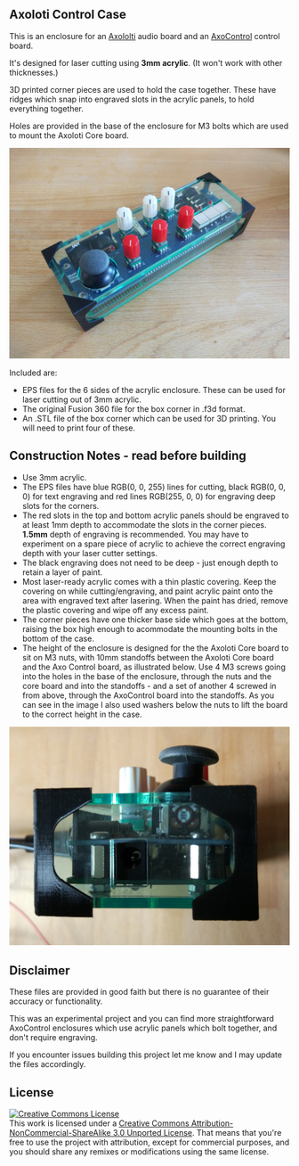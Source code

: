 ## Axoloti Control Case


This is an enclosure for an [Axololti](http://www.axoloti.com/) audio board and an [AxoControl](https://github.com/TomWhitwell/Axo-Control) control board.

It's designed for laser cutting using **3mm acrylic**. (It won't work with other thicknesses.)

3D printed corner pieces are used to hold the case together. These have ridges which snap into engraved slots in the acrylic panels, to hold everything together.

Holes are provided in the base of the enclosure for M3 bolts which are used to mount the Axoloti Core board.

![Axoloti Control Case](images/IMG_20190504_162814.jpg)



Included are:

- EPS files for the 6 sides of the acrylic enclosure. These can be used for laser cutting out of 3mm acrylic.
- The original Fusion 360 file for the box corner in .f3d format.
- An .STL file of the box corner which can be used for 3D printing. You will need to print four of these.
 


## Construction Notes - read before building

- Use 3mm acrylic.
- The EPS files have blue RGB(0, 0, 255) lines for cutting, black RGB(0, 0, 0) for text engraving and red lines RGB(255, 0, 0) for engraving deep slots for the corners.
- The red slots in the top and bottom acrylic panels should be engraved to at least 1mm depth to accommodate the slots in the corner pieces. **1.5mm** depth of engraving is recommended. You may have to experiment on a spare piece of acrylic to achieve the correct engraving depth with your laser cutter settings.
- The black engraving does not need to be deep - just enough depth to retain a layer of paint.
- Most laser-ready acrylic comes with a thin plastic covering. Keep the covering on while cutting/engraving, and paint acrylic paint onto the area with engraved text after lasering. When the paint has dried, remove the plastic covering and wipe off any excess paint.
- The corner pieces have one thicker base side which goes at the bottom, raising the box high enough to acommodate the mounting bolts in the bottom of the case.
- The height of the enclosure is designed for the the Axoloti Core board to sit on M3 nuts, with 10mm standoffs between the Axoloti Core board and the Axo Control board, as illustrated below. Use 4 M3 screws going into the holes in the base of the enclosure, through the nuts and the core board and into the standoffs - and a set of another 4 screwed in  from above, through the AxoControl board into the standoffs.
As you can see in the image I also used washers below the nuts to lift the board to the correct height in the case.


![Mounting and Standoffs](images/IMG_20190702_143319.jpg)


## Disclaimer

 These files are provided in good faith but there is no guarantee of their accuracy or functionality.

 This was an experimental project and you can find more straightforward AxoControl enclosures which use acrylic panels which bolt together, and don't require engraving.

 If you encounter issues building this project let me know and I may update the files accordingly.


## License

<a rel="license" href="http://creativecommons.org/licenses/by-nc-sa/3.0/"><img alt="Creative Commons License" style="border-width:0" src="https://i.creativecommons.org/l/by-nc-sa/3.0/88x31.png" /></a><br />This work is licensed under a <a rel="license" href="http://creativecommons.org/licenses/by-nc-sa/3.0/">Creative Commons Attribution-NonCommercial-ShareAlike 3.0 Unported License</a>.
That means that you're free to use the project with attribution, except for commercial purposes, and you should share any remixes or modifications using the same license.
